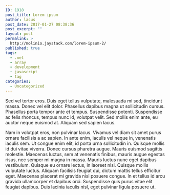 ```yaml
---
ID: 1918
post_title: Lorem ipsum
author: lacus
post_date: 2017-01-27 08:38:36
post_excerpt: ""
layout: post
permalink: >
  http://molinio.jaystack.com/lorem-ipsum-2/
published: true
tags:
  - .net
  - array
  - development
  - javascript
  - tag
categories:
  - Uncategorized
---
```

Sed vel tortor eros. Duis eget tellus vulputate, malesuada mi sed, tincidunt massa. Donec vel elit dolor. Phasellus dapibus magna ut sollicitudin cursus. Phasellus porta tempor ante et tempus. Suspendisse potenti. Suspendisse ac felis rhoncus, tempus nunc id, volutpat velit. Sed mollis enim ante, eu auctor neque euismod at. Aliquam sed sapien lacus.

Nam in volutpat eros, non pulvinar lacus. Vivamus vel diam sit amet purus ornare facilisis a ac sapien. In ante enim, iaculis vel neque in, venenatis iaculis sem. Ut congue enim elit, id porta urna sollicitudin in. Quisque mollis id dui vitae viverra. Donec cursus pharetra augue. Mauris euismod sagittis molestie. Maecenas luctus, sem at venenatis finibus, mauris augue egestas risus, nec semper mi magna in massa. Mauris luctus nunc eget dapibus vestibulum. Quisque eu ornare lectus, in laoreet nisi. Quisque mollis vulputate luctus. Aliquam facilisis feugiat dui, dictum mattis tellus efficitur eget. Maecenas placerat mi gravida nisl posuere congue. In et tellus id arcu gravida ullamcorper et dapibus orci. Suspendisse quis purus vitae elit feugiat dapibus. Duis lacinia iaculis nisl, eget pulvinar ligula posuere ut.